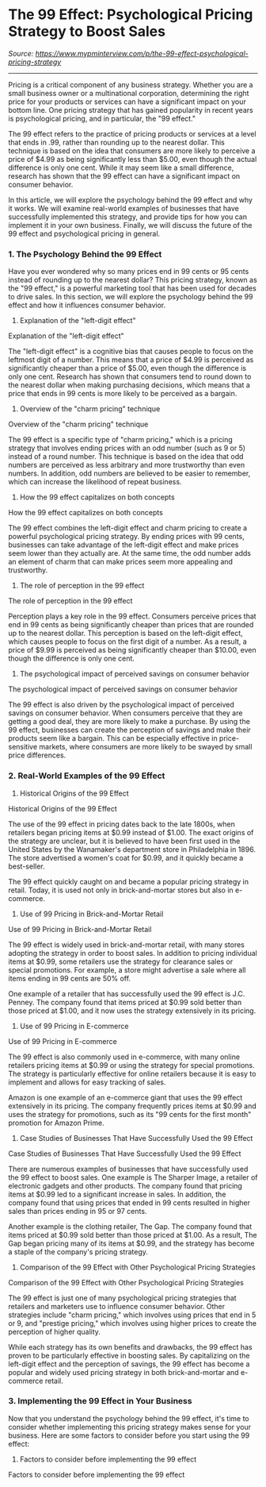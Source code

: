 # The 99 Effect: Psychological Pricing Strategy to Boost Sales

*Source: https://www.mypminterview.com/p/the-99-effect-psychological-pricing-strategy*

---



Pricing is a critical component of any business strategy. Whether you are a small business owner or a multinational corporation, determining the right price for your products or services can have a significant impact on your bottom line. One pricing strategy that has gained popularity in recent years is psychological pricing, and in particular, the "99 effect."

The 99 effect refers to the practice of pricing products or services at a level that ends in .99, rather than rounding up to the nearest dollar. This technique is based on the idea that consumers are more likely to perceive a price of $4.99 as being significantly less than $5.00, even though the actual difference is only one cent. While it may seem like a small difference, research has shown that the 99 effect can have a significant impact on consumer behavior.

In this article, we will explore the psychology behind the 99 effect and why it works. We will examine real-world examples of businesses that have successfully implemented this strategy, and provide tips for how you can implement it in your own business. Finally, we will discuss the future of the 99 effect and psychological pricing in general.



### 1. The Psychology Behind the 99 Effect



Have you ever wondered why so many prices end in 99 cents or 95 cents instead of rounding up to the nearest dollar? This pricing strategy, known as the "99 effect," is a powerful marketing tool that has been used for decades to drive sales. In this section, we will explore the psychology behind the 99 effect and how it influences consumer behavior.

1. Explanation of the "left-digit effect"

Explanation of the "left-digit effect"

The "left-digit effect" is a cognitive bias that causes people to focus on the leftmost digit of a number. This means that a price of $4.99 is perceived as significantly cheaper than a price of $5.00, even though the difference is only one cent. Research has shown that consumers tend to round down to the nearest dollar when making purchasing decisions, which means that a price that ends in 99 cents is more likely to be perceived as a bargain.

1. Overview of the "charm pricing" technique

Overview of the "charm pricing" technique

The 99 effect is a specific type of "charm pricing," which is a pricing strategy that involves ending prices with an odd number (such as 9 or 5) instead of a round number. This technique is based on the idea that odd numbers are perceived as less arbitrary and more trustworthy than even numbers. In addition, odd numbers are believed to be easier to remember, which can increase the likelihood of repeat business.

1. How the 99 effect capitalizes on both concepts

How the 99 effect capitalizes on both concepts

The 99 effect combines the left-digit effect and charm pricing to create a powerful psychological pricing strategy. By ending prices with 99 cents, businesses can take advantage of the left-digit effect and make prices seem lower than they actually are. At the same time, the odd number adds an element of charm that can make prices seem more appealing and trustworthy.

1. The role of perception in the 99 effect

The role of perception in the 99 effect

Perception plays a key role in the 99 effect. Consumers perceive prices that end in 99 cents as being significantly cheaper than prices that are rounded up to the nearest dollar. This perception is based on the left-digit effect, which causes people to focus on the first digit of a number. As a result, a price of $9.99 is perceived as being significantly cheaper than $10.00, even though the difference is only one cent.

1. The psychological impact of perceived savings on consumer behavior

The psychological impact of perceived savings on consumer behavior

The 99 effect is also driven by the psychological impact of perceived savings on consumer behavior. When consumers perceive that they are getting a good deal, they are more likely to make a purchase. By using the 99 effect, businesses can create the perception of savings and make their products seem like a bargain. This can be especially effective in price-sensitive markets, where consumers are more likely to be swayed by small price differences.



### 2. Real-World Examples of the 99 Effect



1. Historical Origins of the 99 Effect

Historical Origins of the 99 Effect

The use of the 99 effect in pricing dates back to the late 1800s, when retailers began pricing items at $0.99 instead of $1.00. The exact origins of the strategy are unclear, but it is believed to have been first used in the United States by the Wanamaker's department store in Philadelphia in 1896. The store advertised a women's coat for $0.99, and it quickly became a best-seller.

The 99 effect quickly caught on and became a popular pricing strategy in retail. Today, it is used not only in brick-and-mortar stores but also in e-commerce.

1. Use of 99 Pricing in Brick-and-Mortar Retail

Use of 99 Pricing in Brick-and-Mortar Retail

The 99 effect is widely used in brick-and-mortar retail, with many stores adopting the strategy in order to boost sales. In addition to pricing individual items at $0.99, some retailers use the strategy for clearance sales or special promotions. For example, a store might advertise a sale where all items ending in 99 cents are 50% off.

One example of a retailer that has successfully used the 99 effect is J.C. Penney. The company found that items priced at $0.99 sold better than those priced at $1.00, and it now uses the strategy extensively in its pricing.

1. Use of 99 Pricing in E-commerce

Use of 99 Pricing in E-commerce

The 99 effect is also commonly used in e-commerce, with many online retailers pricing items at $0.99 or using the strategy for special promotions. The strategy is particularly effective for online retailers because it is easy to implement and allows for easy tracking of sales.

Amazon is one example of an e-commerce giant that uses the 99 effect extensively in its pricing. The company frequently prices items at $0.99 and uses the strategy for promotions, such as its "99 cents for the first month" promotion for Amazon Prime.

1. Case Studies of Businesses That Have Successfully Used the 99 Effect

Case Studies of Businesses That Have Successfully Used the 99 Effect

There are numerous examples of businesses that have successfully used the 99 effect to boost sales. One example is The Sharper Image, a retailer of electronic gadgets and other products. The company found that pricing items at $0.99 led to a significant increase in sales. In addition, the company found that using prices that ended in 99 cents resulted in higher sales than prices ending in 95 or 97 cents.

Another example is the clothing retailer, The Gap. The company found that items priced at $0.99 sold better than those priced at $1.00. As a result, The Gap began pricing many of its items at $0.99, and the strategy has become a staple of the company's pricing strategy.

1. Comparison of the 99 Effect with Other Psychological Pricing Strategies

Comparison of the 99 Effect with Other Psychological Pricing Strategies

The 99 effect is just one of many psychological pricing strategies that retailers and marketers use to influence consumer behavior. Other strategies include "charm pricing," which involves using prices that end in 5 or 9, and "prestige pricing," which involves using higher prices to create the perception of higher quality.

While each strategy has its own benefits and drawbacks, the 99 effect has proven to be particularly effective in boosting sales. By capitalizing on the left-digit effect and the perception of savings, the 99 effect has become a popular and widely used pricing strategy in both brick-and-mortar and e-commerce retail.



### 3. Implementing the 99 Effect in Your Business



Now that you understand the psychology behind the 99 effect, it's time to consider whether implementing this pricing strategy makes sense for your business. Here are some factors to consider before you start using the 99 effect:

1. Factors to consider before implementing the 99 effect

Factors to consider before implementing the 99 effect

